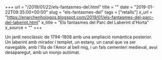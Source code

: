 +++
url = "/2019/01/22/els-fantasmes-del.html"
title = ""
date = "2019-01-22T09:35:00+00:00"
slug = "els-fantasmes-del"
tags = ["retalls"]
x_url = "https://enarchenhologos.blogspot.com/2019/01/els-fantasmes-del-parc-del-laberint.html"
x_title = "Els fantasmes del Parc del Laberint d'Horta"
x_source = ""
+++


Un jardí neoclàssic de 1794-1808 amb una ampliació romàntica posterior. Un laberint amb mirador i templet, un estany, un canal que va ser navegable, amb l'Illa de l'Amor al bell mig, i un fals cementeri medieval, avui desaparegut, amb un monjo autòmat.
